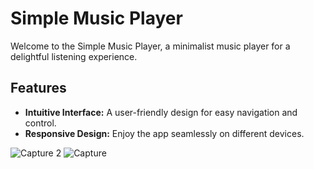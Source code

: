 # Simple Music Player

Welcome to the Simple Music Player, a minimalist music player for a delightful listening experience.

## Features

- **Intuitive Interface:** A user-friendly design for easy navigation and control.
- **Responsive Design:** Enjoy the app seamlessly on different devices.

 
![Capture 2](https://github.com/AmanBharti07/Music-App-With-one-music/assets/143952663/80ae0b2e-4a91-43b3-ac75-fcee08487306)
![Capture](https://github.com/AmanBharti07/Music-App-With-one-music/assets/143952663/e5963bb4-f687-4b7c-9838-8d1ab2a5e7ea)
